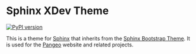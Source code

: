 # Sphinx XDev Theme

[![PyPI version](https://badge.fury.io/py/sphinx-pangeo-theme.svg)](https://badge.fury.io/py/sphinx-pangeo-theme)

This is a theme for [Sphinx](http://sphinx-doc.org/) that inherits from the
[Sphinx Bootstrap Theme](https://github.com/ryan-roemer/sphinx-bootstrap-theme).
It is used for the [Pangeo](http://pangeo.io) website and related projects.